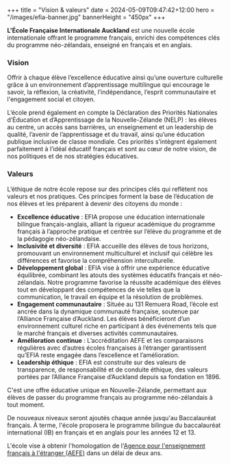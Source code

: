 +++
title = "Vision & valeurs"
date = 2024-05-09T09:47:42+12:00
hero = "/images/efia-banner.jpg"
bannerHeight = "450px"
+++

**L'École Française Internationale Auckland** est une nouvelle école internationale offrant le programme français, enrichi des compétences clés du programme néo-zélandais, enseigné en français et en anglais.

### Vision

Offrir à chaque élève l’excellence éducative ainsi qu’une ouverture culturelle grâce à un environnement d’apprentissage multilingue qui encourage le savoir, la réflexion, la créativité, l’indépendance, l’esprit communautaire et l'engagement social et citoyen.

L’école prend également en compte la Déclaration des Priorités Nationales d’Éducation et d’Apprentissage de la Nouvelle-Zélande (NELP) : les élèves au centre, un accès sans barrières, un enseignement et un leadership de qualité, l’avenir de l’apprentissage et du travail, ainsi qu’une éducation publique inclusive de classe mondiale. Ces priorités s’intègrent également parfaitement à l’idéal éducatif français et sont au cœur de notre vision, de nos politiques et de nos stratégies éducatives.

### Valeurs

L’éthique de notre école repose sur des principes clés qui reflètent nos valeurs et nos pratiques. Ces principes forment la base de l’éducation de nos élèves et les préparent à devenir des citoyens du monde :

- **Excellence éducative** : EFIA propose une éducation internationale bilingue français-anglais, alliant la rigueur académique du programme français à l’approche pratique et centrée sur l’élève du programme et de la pédagogie néo-zélandaise.
- **Inclusivité et diversité** : EFIA accueille des élèves de tous horizons, promouvant un environnement multiculturel et inclusif qui célèbre les différences et favorise la compréhension interculturelle.
- **Développement global** : EFIA vise à offrir une expérience éducative équilibrée, combinant les atouts des systèmes éducatifs français et néo-zélandais. Notre programme favorise la réussite académique des élèves tout en développant des compétences de vie telles que la communication, le travail en équipe et la résolution de problèmes.
- **Engagement communautaire** : Située au 131 Remuera Road, l’école est ancrée dans la dynamique communauté française, soutenue par l’Alliance Française d’Auckland. Les élèves bénéficieront d’un environnement culturel riche en participant à des événements tels que le marché français et diverses activités communautaires.
- **Amélioration continue** : L’accréditation AEFE et les comparaisons régulières avec d’autres écoles françaises à l’étranger garantissent qu’EFIA reste engagée dans l’excellence et l’amélioration.
- **Leadership éthique** : EFIA est construite sur des valeurs de transparence, de responsabilité et de conduite éthique, des valeurs portées par l’Alliance Française d’Auckland depuis sa fondation en 1896.

C'est une offre éducative unique en Nouvelle-Zélande, permettant aux élèves de passer du programme français au programme néo-zélandais à tout moment.

De nouveaux niveaux seront ajoutés chaque année jusqu'au Baccalauréat français. À terme, l'école proposera le programme bilingue du baccalauréat international (IB) en français et en anglais pour les années 12 et 13.

L'école vise à obtenir l'homologation de l'[Agence pour l'enseignement français à l'étranger (AEFE)](../learning/aefe/) dans un délai de deux ans.
